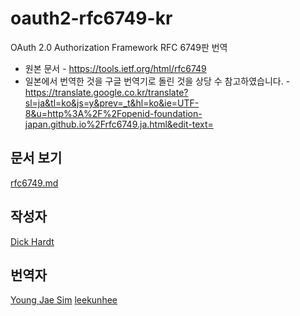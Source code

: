 # oauth2-rfc6749-kr
OAuth 2.0 Authorization Framework RFC 6749판 번역

* 원본 문서 - https://tools.ietf.org/html/rfc6749
* 일본에서 번역한 것을 구글 번역기로 돌린 것을 상당 수 참고하였습니다. - https://translate.google.co.kr/translate?sl=ja&tl=ko&js=y&prev=_t&hl=ko&ie=UTF-8&u=http%3A%2F%2Fopenid-foundation-japan.github.io%2Frfc6749.ja.html&edit-text=

## 문서 보기
[rfc6749.md](rfc6749.md)

## 작성자
[Dick Hardt](http://dickhardt.org)

## 번역자
[Young Jae Sim](https://github.com/Hanul)
[leekunhee](https://github.com/leekunhee)
